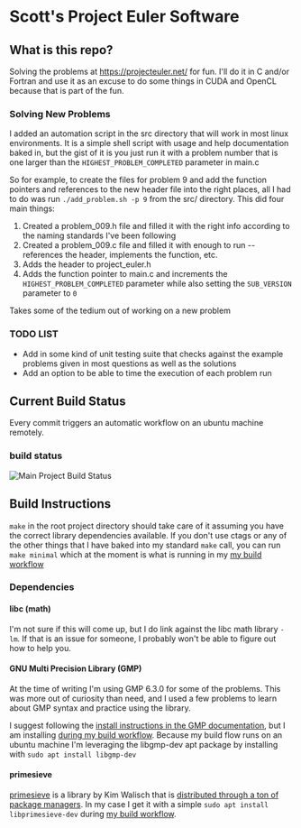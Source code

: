 # Scott's Project Euler Software

## What is this repo?
Solving the problems at https://projecteuler.net/ for fun. I'll do it in C and/or Fortran and use it as an excuse to do some things in CUDA and OpenCL because that is part of the fun.

### Solving New Problems
I added an automation script in the src directory that will work in most linux environments. It is a simple shell script with usage and help documentation baked in, but the gist of it is you just run it with a problem number that is one larger than the `HIGHEST_PROBLEM_COMPLETED` parameter in main.c

So for example, to create the files for problem 9 and add the function pointers and references to the new header file into the right places, all I had to do was run `./add_problem.sh -p 9` from the src/ directory. This did four main things:
1. Created a problem_009.h file and filled it with the right info according to the naming standards I've been following
2. Created a problem_009.c file and filled it with enough to run -- references the header, implements the function, etc.
3. Adds the header to project_euler.h
4. Adds the function pointer to main.c and increments the `HIGHEST_PROBLEM_COMPLETED` parameter while also setting the `SUB_VERSION` parameter to `0`

Takes some of the tedium out of working on a new problem

### TODO LIST
- Add in some kind of unit testing suite that checks against the example problems given in most questions as well as the solutions
- Add an option to be able to time the execution of each problem run

## Current Build Status
Every commit triggers an automatic workflow on an ubuntu machine remotely.

### build status
![Main Project Build Status](https://github.com/meowFlute/project_euler/actions/workflows/makefile.yml/badge.svg)

## Build Instructions
`make` in the root project directory should take care of it assuming you have the correct library dependencies available. If you don't use ctags or any of the other things that I have baked into my standard `make` call, you can run `make minimal` which at the moment is what is running in my [my build workflow](https://github.com/meowFlute/project_euler/blob/main/.github/workflows/makefile.yml)

### Dependencies
#### libc (math)
I'm not sure if this will come up, but I do link against the libc math library `-lm`. If that is an issue for someone, I probably won't be able to figure out how to help you.

#### GNU Multi Precision Library (GMP)
At the time of writing I'm using GMP 6.3.0 for some of the problems. This was more out of curiosity than need, and I used a few problems to learn about GMP syntax and practice using the library. 

I suggest following the [install instructions in the GMP documentation](https://gmplib.org/manual/Installing-GMP), but I am installing [during my build workflow](https://github.com/meowFlute/project_euler/blob/main/.github/workflows/makefile.yml). Because my build flow runs on an ubuntu machine I'm leveraging the libgmp-dev apt package by installing with `sudo apt install libgmp-dev`

#### primesieve
[primesieve](https://github.com/kimwalisch/primesieve) is a library by Kim Walisch that is [distributed through a ton of package managers](https://github.com/kimwalisch/primesieve). In my case I get it with a simple `sudo apt install libprimesieve-dev` during [my build workflow](https://github.com/meowFlute/project_euler/blob/main/.github/workflows/makefile.yml).
